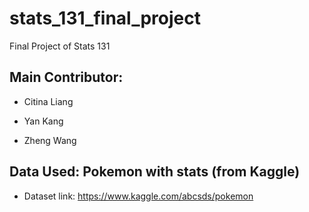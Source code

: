 # stats_131_final_project
Final Project of Stats 131

## Main Contributor:
* Citina Liang

* Yan Kang

* Zheng Wang

## Data Used: Pokemon with stats (from Kaggle)
* Dataset link: https://www.kaggle.com/abcsds/pokemon

